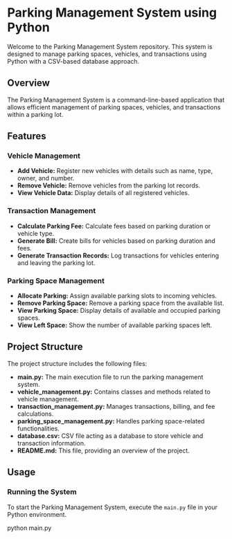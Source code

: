 # Parking Management System using Python

Welcome to the Parking Management System repository. This system is designed to manage parking spaces, vehicles, and transactions using Python with a CSV-based database approach.

## Overview

The Parking Management System is a command-line-based application that allows efficient management of parking spaces, vehicles, and transactions within a parking lot.

## Features

### Vehicle Management
- **Add Vehicle:** Register new vehicles with details such as name, type, owner, and number.
- **Remove Vehicle:** Remove vehicles from the parking lot records.
- **View Vehicle Data:** Display details of all registered vehicles.

### Transaction Management
- **Calculate Parking Fee:** Calculate fees based on parking duration or vehicle type.
- **Generate Bill:** Create bills for vehicles based on parking duration and fees.
- **Generate Transaction Records:** Log transactions for vehicles entering and leaving the parking lot.

### Parking Space Management
- **Allocate Parking:** Assign available parking slots to incoming vehicles.
- **Remove Parking Space:** Remove a parking space from the available list.
- **View Parking Space:** Display details of available and occupied parking spaces.
- **View Left Space:** Show the number of available parking spaces left.

## Project Structure

The project structure includes the following files:

- **main.py:** The main execution file to run the parking management system.
- **vehicle_management.py:** Contains classes and methods related to vehicle management.
- **transaction_management.py:** Manages transactions, billing, and fee calculations.
- **parking_space_management.py:** Handles parking space-related functionalities.
- **database.csv:** CSV file acting as a database to store vehicle and transaction information.
- **README.md:** This file, providing an overview of the project.

## Usage

### Running the System
To start the Parking Management System, execute the `main.py` file in your Python environment.

python main.py
